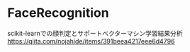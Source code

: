 # FaceRecognition
scikit-learnでの顔判定とサポートベクターマシン学習結果分析
https://qiita.com/nojahide/items/391beea4217eee6d4796
